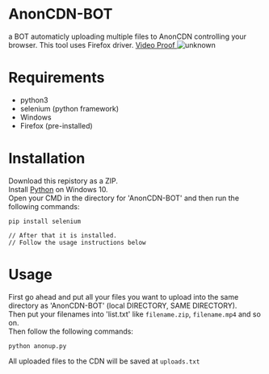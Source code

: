 # AnonCDN-BOT
a BOT automaticly uploading multiple files to AnonCDN controlling your browser. This tool uses Firefox driver.
<a href="https://www.youtube.com/watch?v=AlOpkwJYmnc&feature=youtu.be">
  Video Proof
</a>
![unknown](https://user-images.githubusercontent.com/48758770/159125833-05416cbb-f903-4e8e-af74-0b7ea75f5ae3.png)

# Requirements
- python3
- selenium (python framework)
- Windows
- Firefox (pre-installed)

# Installation
Download this repistory as a ZIP.<br>
Install <a href="https://python.org">Python</a> on Windows 10.<br>
Open your CMD in the directory for 'AnonCDN-BOT' and then run the following commands:<br>
```shell
pip install selenium

// After that it is installed.
// Follow the usage instructions below
```

# Usage
First go ahead and put all your files you want to upload into the same directory as 'AnonCDN-BOT' (local DIRECTORY, SAME DIRECTORY).<br>
Then put your filenames into 'list.txt' like ``filename.zip``, ``filename.mp4`` and so on.<br>
Then follow the following commands:
                                                                                            
```shell
python anonup.py
```
All uploaded files to the CDN will be saved at ``uploads.txt``


